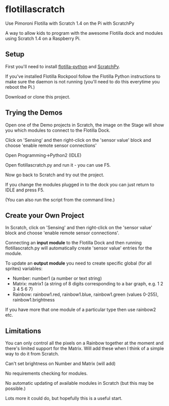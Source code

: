 # flotillascratch
Use Pimoroni Flotilla with Scratch 1.4 on the Pi with ScratchPy

A way to allow kids to program with the awesome Flotilla dock and modules using Scratch 1.4 on a Raspberry Pi.

## Setup

First you'll need to install [flotilla-python](https://github.com/pimoroni/flotilla-python/) and [ScratchPy](https://github.com/pilliq/scratchpy).

If you've installed Flotilla Rockpool follow the Flotilla Python instructions to make sure the daemon is not running (you'll need to do this everytime you reboot the Pi.)

Download or clone this project. 

## Trying the Demos

Open one of the Demo projects in Scratch, the image on the Stage will show you which modules to connect to the Flotilla Dock. 

Click on 'Sensing' and then right-click on the 'sensor value' block and choose 'enable remote sensor connections'

Open Programming->Python2 (IDLE)

Open flotillascratch.py and run it - you can use F5. 

Now go back to Scratch and try out the project. 

If you change the modules plugged in to the dock you can just return to IDLE and press F5. 

(You can also run the script from the command line.)

## Create your Own Project

In Scratch, click on 'Sensing' and then right-click on the 'sensor value' block and choose 'enable remote sensor connections'. 

Connecting an **input module** to the Flotilla Dock and then running flotillascratch.py will automatically create 'sensor value' entries for the module. 

To update an **output module** you need to create specific global (for all sprites) variables:
+ Number: number1 (a number or text string)
+ Matrix: matrix1 (a string of 8 digits corresponding to a bar graph, e.g. 1 2 3 4 5 6 7)
+ Rainbow: rainbow1.red, rainbow1.blue, rainbow1.green (values 0-255), rainbow1.brightness

If you have more that one module of a particular type then use rainbow2 etc. 

## Limitations

You can only control all the pixels on a Rainbow together at the moment and there's limited support for the Matrix. Will add these when I think of a simple way to do it from Scratch. 

Can't set brightness on Number and Matrix (will add)

No requirements checking for modules. 

No automatic updating of available modules in Scratch (but this may be possible.)

Lots more it could do, but hopefully this is a useful start. 


